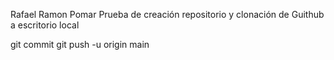 Rafael Ramon Pomar
Prueba de creación repositorio y clonación de Guithub a escritorio local


git commit
git push -u origin main
